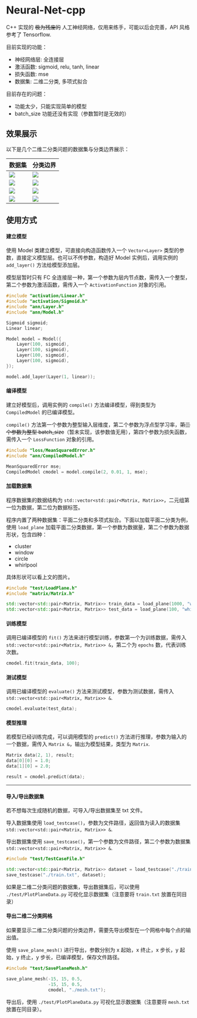 # Neural-Net-cpp

C++ 实现的 ~~极为残废的~~ 人工神经网络，仅用来练手，可能以后会完善，API 风格参考了 Tensorflow.

目前实现的功能：

- 神经网络层: 全连接层
- 激活函数: sigmoid, relu, tanh, linear
- 损失函数: mse
- 数据集: 二维二分类, 多项式拟合

目前存在的问题：

- 功能太少，只能实现简单的模型
- batch_size 功能还没有实现（参数暂时是无效的）

## 效果展示

以下是几个二维二分类问题的数据集与分类边界展示：

| 数据集                                                       | 分类边界                                                     |
| ------------------------------------------------------------ | ------------------------------------------------------------ |
| ![](https://assets.zouht.com/img/md/Neural-Net-cpp-cluster_data.png) | ![](https://assets.zouht.com/img/md/Neural-Net-cpp-cluster_mesh.png) |
| ![](https://assets.zouht.com/img/md/Neural-Net-cpp-window_data.png) | ![](https://assets.zouht.com/img/md/Neural-Net-cpp-window_mesh.png) |
| ![](https://assets.zouht.com/img/md/Neural-Net-cpp-circle_data.png) | ![](https://assets.zouht.com/img/md/Neural-Net-cpp-circle_mesh.png) |
| ![](https://assets.zouht.com/img/md/Neural-Net-cpp-whirlpool_data.png) | ![](https://assets.zouht.com/img/md/Neural-Net-cpp-whirlpool_mesh.png) |

## 使用方式

#### 建立模型

使用 Model 类建立模型，可直接向构造函数传入一个 `Vector<Layer>` 类型的参数，直接定义模型层。也可以不传参数，构造好 Model 实例后，调用实例的 `add_layer()` 方法给模型添加层。

模型层暂时只有 FC 全连接层一种，第一个参数为层内节点数，需传入一个整型，第二个参数为激活函数，需传入一个 `ActivationFunction` 对象的引用。

```cpp
#include "activation/Linear.h"
#include "activation/Sigmoid.h"
#include "ann/Layer.h"
#include "ann/Model.h"

Sigmoid sigmoid;
Linear linear;

Model model = Model({
    Layer(100, sigmoid),
    Layer(100, sigmoid),
    Layer(100, sigmoid),
    Layer(100, sigmoid),
});

model.add_layer(Layer(1, linear));
```

#### 编译模型

建立好模型后，调用实例的 `compile()` 方法编译模型，得到类型为 `CompiledModel` 的已编译模型。

`compile()` 方法第一个参数为整型输入层维度，第二个参数为浮点型学习率，~~第三个参数为整型 batch_size~~（暂未实现，该参数值无用），第四个参数为损失函数，需传入一个 `LossFunction` 对象的引用。

```cpp
#include "loss/MeanSquaredError.h"
#include "ann/CompiledModel.h"

MeanSquaredError mse;
CompiledModel cmodel = model.compile(2, 0.01, 1, mse);
```

#### 加载数据集

程序数据集的数据结构为 `std::vector<std::pair<Matrix, Matrix>>`，二元组第一位为数据，第二位为数据标签。

程序内置了两种数据集：平面二分类和多项式拟合。下面以加载平面二分类为例，使用 `load_plane` 加载平面二分类数据，第一个参数为数据量，第二个参数为数据形状，包含四种：

- cluster
- window
- circle
- whirlpool

具体形状可以看上文的图片。

```cpp
#include "test/LoadPlane.h"
#include "matrix/Matrix.h"

std::vector<std::pair<Matrix, Matrix>> train_data = load_plane(1000, "whirlpool");
std::vector<std::pair<Matrix, Matrix>> test_data = load_plane(100, "whirlpool");
```

#### 训练模型

调用已编译模型的 `fit()` 方法来进行模型训练，参数第一个为训练数据，需传入 `std::vector<std::pair<Matrix, Matrix>> &`，第二个为 `epochs` 数，代表训练次数。

```cpp
cmodel.fit(train_data, 100);
```

#### 测试模型

调用已编译模型的 `evaluate()` 方法来测试模型，参数为测试数据，需传入 `std::vector<std::pair<Matrix, Matrix>> &`.

```cpp
cmodel.evaluate(test_data);
```

#### 模型推理

若模型已经训练完成，可以调用模型的 `predict()` 方法进行推理，参数为输入的一个数据，需传入 `Matrix &`，输出为模型结果，类型为 `Matrix`.

```cpp
Matrix data(2, 1), result;
data[0][0] = 1.0;
data[1][0] = 2.0;

result = cmodel.predict(data);
```

------

#### 导入/导出数据集

若不想每次生成随机的数据，可导入/导出数据集至 txt 文件。

导入数据集使用 `load_testcase()`，参数为文件路径，返回值为读入的数据集 `std::vector<std::pair<Matrix, Matrix>> &`.

导出数据集使用 `save_testcase()`，第一个参数为文件路径，第二个参数为数据集 `std::vector<std::pair<Matrix, Matrix>> &`.

```cpp
#include "test/TestCaseFile.h"

std::vector<std::pair<Matrix, Matrix>> dataset = load_testcase("./train.txt");
save_testcase("./train.txt", dataset);
```

如果是二维二分类问题的数据集，导出数据集后，可以使用 `./test/PlotPlaneData.py` 可视化显示数据集（注意要将 `train.txt` 放置在同目录）

#### 导出二维二分类网格

如果要显示二维二分类问题的分类边界，需要先导出模型在一个网格中每个点的输出值。

使用 `save_plane_mesh()` 进行导出，参数分别为 x 起始，x 终止，x 步长，y 起始，y 终止，y 步长，已编译模型，保存文件路径。

```cpp
#include "test/SavePlaneMesh.h"

save_plane_mesh(-15, 15, 0.5,
                -15, 15, 0.5,
                cmodel, "./mesh.txt");
```

导出后，使用 `./test/PlotPlaneData.py` 可视化显示数据集（注意要将 `mesh.txt` 放置在同目录）。

